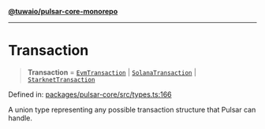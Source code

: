 [**@tuwaio/pulsar-core-monorepo**](../../../README.md)

***

# Transaction

> **Transaction** = [`EvmTransaction`](EvmTransaction.md) \| [`SolanaTransaction`](SolanaTransaction.md) \| [`StarknetTransaction`](StarknetTransaction.md)

Defined in: [packages/pulsar-core/src/types.ts:166](https://github.com/TuwaIO/pulsar-core/blob/a14a0910e81ded47cebdc68cb85e5e000bc20e3a/packages/pulsar-core/src/types.ts#L166)

A union type representing any possible transaction structure that Pulsar can handle.
